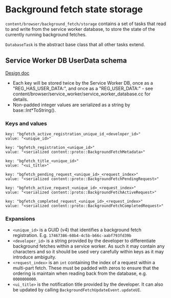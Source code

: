 # Background fetch state storage

`content/browser/background_fetch/storage` contains a set of tasks that read to
and write from the service worker database, to store the state of the currently
running background fetches.

`DatabaseTask` is the abstract base class that all other tasks extend.

## Service Worker DB UserData schema

[Design doc](https://docs.google.com/document/d/1-WPPTP909Gb5PnaBOKP58tPVLw2Fq0Ln-u1EBviIBns/edit)

- Each key will be stored twice by the Service Worker DB, once as a
  "REG\_HAS\_USER\_DATA:", and once as a "REG\_USER\_DATA:" - see
  content/browser/service\_worker/service\_worker\_database.cc for details.
- Non-padded integer values are serialized as a string by base::Int\*ToString().
### Keys and values
```
key: "bgfetch_active_registration_unique_id_<developer_id>"
value: "<unique_id>"
```

```
key: "bgfetch_registration_<unique_id>"
value: "<serialized content::proto::BackgroundFetchMetadata>"
```

```
key: "bgfetch_title_<unique_id>"
value: "<ui_title>"
```

```
key: "bgfetch_pending_request_<unique_id>_<request_index>"
value: "<serialized content::proto::BackgroundFetchPendingRequest>"
```

```
key: "bgfetch_active_request_<unique_id>_<request_index>"
value: "<serialized content::proto::BackgroundFetchActiveRequest>"
```

```
key: "bgfetch_completed_request_<unique_id>_<request_index>"
value: "<serialized content::proto::BackgroundFetchCompletedRequest>"
```

### Expansions
* `<unique_id>` is a GUID (v4) that identifies a background fetch registration.
E.g.  `17467386-60b4-4c5b-b66c-aabf793fd39b`
* `<developer_id>` is a string provided by the developer to differentiate
background fetches within a service worker. As such it may contain any
characters and so it should be used very carefully within keys as it may
introduce ambiguity.
* `<request_index>` is an `int` containing the index of a request within a
multi-part fetch. These must be padded with zeros to ensure that the ordering
is maintain when reading back from the database, e.g. `0000000000`.
* `<ui_title>` is the notification title provided by the developer. It can also
be updated by calling `BackgroundFetchUpdateEvent.updateUI`.

